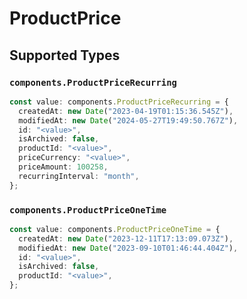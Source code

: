 # ProductPrice


## Supported Types

### `components.ProductPriceRecurring`

```typescript
const value: components.ProductPriceRecurring = {
  createdAt: new Date("2023-04-19T01:15:36.545Z"),
  modifiedAt: new Date("2024-05-27T19:49:50.767Z"),
  id: "<value>",
  isArchived: false,
  productId: "<value>",
  priceCurrency: "<value>",
  priceAmount: 100258,
  recurringInterval: "month",
};
```

### `components.ProductPriceOneTime`

```typescript
const value: components.ProductPriceOneTime = {
  createdAt: new Date("2023-12-11T17:13:09.073Z"),
  modifiedAt: new Date("2023-09-10T01:46:44.404Z"),
  id: "<value>",
  isArchived: false,
  productId: "<value>",
};
```


